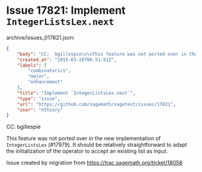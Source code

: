 # Issue 17821: Implement `IntegerListsLex.next`

archive/issues_017821.json:
```json
{
    "body": "CC:  bgillespie\n\nThis feature was not ported over in the new implementation of `IntegerListsLex` (#17979). It should be relatively straightforward to adapt the initialization of the operator to accept an existing list as input.\n\nIssue created by migration from https://trac.sagemath.org/ticket/18058\n\n",
    "created_at": "2015-03-26T06:51:51Z",
    "labels": [
        "combinatorics",
        "major",
        "enhancement"
    ],
    "title": "Implement `IntegerListsLex.next`",
    "type": "issue",
    "url": "https://github.com/sagemath/sagetest/issues/17821",
    "user": "nthiery"
}
```
CC:  bgillespie

This feature was not ported over in the new implementation of `IntegerListsLex` (#17979). It should be relatively straightforward to adapt the initialization of the operator to accept an existing list as input.

Issue created by migration from https://trac.sagemath.org/ticket/18058


